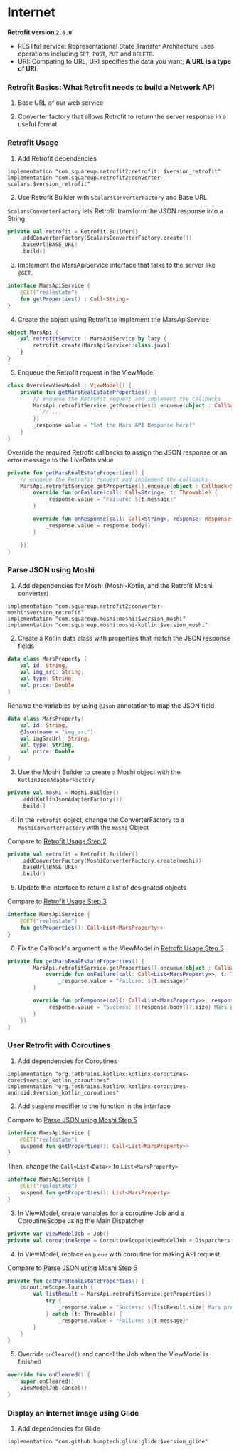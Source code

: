 # Internet

**Retrofit version ```2.6.0```**

- RESTful service: Representational State Transfer Architecture uses 
operations including ```GET```, ```POST```, ```PUT``` and ```DELETE```.
- URI: Comparing to URL, URI specifies the data you want; **A URL is a type of URI**.



### Retrofit Basics: What Retrofit needs to build a Network API

1. Base URL of our web service

2. Converter factory that allows Retrofit to return the server response 
in a useful format

### Retrofit Usage

1. Add Retrofit dependencies

```
implementation "com.squareup.retrofit2:retrofit: $version_retrofit"
implementation "com.squareup.retrofit2:converter-scalars:$version_retrofit"
```

2. Use Retrofit Builder with ```ScalarsConverterFactory``` and Base URL

```ScalarsConverterFactory``` lets Retrofit transform the JSON response into a String
```kotlin
private val retrofit = Retrofit.Builder()
    .addConverterFactory(ScalarsConverterFactory.create())
    .baseUrl(BASE_URL)
    .build()
```

3. Implement the MarsApiService interface that talks to the server like ```@GET```.
```kotlin
interface MarsApiService {
    @GET("realestate")
    fun getProperties() : Call<String>
}
```

4. Create the object using Retrofit to implement the MarsApiService
```kotlin
object MarsApi {
    val retrofitService : MarsApiService by lazy { 
        retrofit.create(MarsApiService::class.java) 
    }
}
```

5. Enqueue the Retrofit request in the ViewModel
```kotlin
class OverviewViewModel : ViewModel() {
    private fun getMarsRealEstateProperties() {
        // enqueue the Retrofit request and implement the callbacks
        MarsApi.retrofitService.getProperties().enqueue(object : Callback<String> {
           // ...
        })
        _response.value = "Set the Mars API Response here!"
    }
}
```

Override the required Retrofit callbacks to assign the JSON response or
 an error message to the LiveData value
 
```kotlin
private fun getMarsRealEstateProperties() {
    // enqueue the Retrofit request and implement the callbacks
    MarsApi.retrofitService.getProperties().enqueue(object : Callback<String> {
        override fun onFailure(call: Call<String>, t: Throwable) {
            _response.value = "Failure: ${t.message}"
        }

        override fun onResponse(call: Call<String>, response: Response<String>) {
            _response.value = response.body()
        }

    })
}
```

### Parse JSON using Moshi

1. Add dependencies for Moshi (Moshi-Kotlin, and the Retrofit Moshi converter)
```
implementation "com.squareup.retrofit2:converter-moshi:$version_retrofit"
implementation "com.squareup.moshi:moshi:$version_moshi"
implementation "com.squareup.moshi:moshi-kotlin:$version_moshi"
```

2. Create a Kotlin data class with properties that match the JSON response fields
```kotlin
data class MarsProperty (
    val id: String,
    val img_src: String,
    val type: String,
    val price: Double
)
```
Rename the variables by using ```@Json``` annotation to map the JSON field
```kotlin
data class MarsProperty(
    val id: String,
    @Json(name = "img_src")
    val imgSrcUrl: String,
    val type: String,
    val price: Double
)
```

3. Use the Moshi Builder to create a Moshi object with the ```KotlinJsonAdapterFactory```
```kotlin
private val moshi = Moshi.Builder()
    .add(KotlinJsonAdapterFactory())
    .build()
```

4. In the ```retrofit``` object, change the ConverterFactory to a ```MoshiConverterFactory``` with the ```moshi``` Object

Compare to [Retrofit Usage Step 2](https://github.com/chunchiehliang/AndroidKotlin/tree/master/Internet#retrofit-usage)
```kotlin
private val retrofit = Retrofit.Builder()
    .addConverterFactory(MoshiConverterFactory.create(moshi))
    .baseUrl(BASE_URL)
    .build()
```

5. Update the Interface to return a list of designated objects

Compare to [Retrofit Usage Step 3](https://github.com/chunchiehliang/AndroidKotlin/tree/master/Internet#retrofit-usage)
```kotlin
interface MarsApiService {
    @GET("realestate")
    fun getProperties(): Call<List<MarsProperty>>
}
```

6. Fix the Callback's argument in the ViewModel in [Retrofit Usage Step 5](https://github.com/chunchiehliang/AndroidKotlin/tree/master/Internet#retrofit-usage)
```kotlin
private fun getMarsRealEstateProperties() {
        MarsApi.retrofitService.getProperties().enqueue(object : Callback<List<MarsProperty>> {
            override fun onFailure(call: Call<List<MarsProperty>>, t: Throwable) {
                _response.value = "Failure: ${t.message}"
        }

        override fun onResponse(call: Call<List<MarsProperty>>, response: Response<List<MarsProperty>>) {
            _response.value = "Success: ${response.body()?.size} Mars properties retrieved"
        }
    })
}
```

### User Retrofit with Coroutines
1. Add dependencies for Coroutines
```
implementation "org.jetbrains.kotlinx:kotlinx-coroutines-core:$version_kotlin_coroutines"
implementation "org.jetbrains.kotlinx:kotlinx-coroutines-android:$version_kotlin_coroutines"
```

2. Add ```suspend``` modifier to the function in the interface

Compare to [Parse JSON using Moshi Step 5]()
```kotlin
interface MarsApiService {
    @GET("realestate")
    suspend fun getProperties(): Call<List<MarsProperty>>
}
```

Then, change the ```Call<List<Data>>``` to ```List<MarsProperty>```
```kotlin
interface MarsApiService {
    @GET("realestate")
    suspend fun getProperties(): List<MarsProperty>
}
```

3. In ViewModel, create variables for a coroutine Job and a CoroutineScope using the Main Dispatcher
```kotlin
private var viewModelJob = Job()
private val coroutineScope = CoroutineScope(viewModelJob + Dispatchers.Main )
```

4. In ViewModel, replace ```enqueue```  with coroutine for making API request

Compare to [Parse JSON using Moshi Step 6]()
```kotlin
private fun getMarsRealEstateProperties() {
    coroutineScope.launch {
        val listResult = MarsApi.retrofitService.getProperties()
            try {
                _response.value = "Success: ${listResult.size} Mars properties retrieved"
            } catch (t: Throwable) {
                _response.value = "Failure: ${t.message}"
        }
    }
}
```

5. Override ```onCleared()``` and cancel the Job when the ViewModel is finished
```kotlin
override fun onCleared() {
    super.onCleared()
    viewModelJob.cancel()
}
```

### Display an internet image using Glide

1. Add dependencies for Glide
```
implementation "com.github.bumptech.glide:glide:$version_glide"
```


